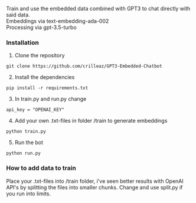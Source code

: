 Train and use the embedded data combined with GPT3 to chat directly with said data.<br>
Embeddings via text-embedding-ada-002<br>
Processing via gpt-3.5-turbo<br>


### Installation

1. Clone the repository
```
git clone https://github.com/crilleaz/GPT3-Embedded-Chatbot
```

2. Install the dependencies
```
pip install -r requirements.txt
```

3. In train.py and run.py change 
```
api_key = "OPENAI_KEY"
```

4. Add your own .txt-files in folder /train to generate embeddings
```
python train.py
```

5. Run the bot
```
python run.py
```

### How to add data to train

Place your .txt-files into /train folder, i've seen better results with OpenAI API's by splitting the files into smaller chunks. Change and use split.py if you run into limits.
